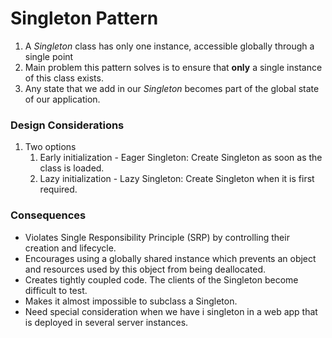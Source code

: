 # Singleton Pattern

1. A *Singleton* class has only one instance, accessible globally through a single point
1. Main problem this pattern solves is to ensure that **only** a single instance of this class exists.
1. Any state that we add in our *Singleton* becomes part of the global state of our application.

### Design Considerations

1. Two options
    1. Early initialization  - Eager Singleton: Create Singleton as soon as the class is loaded.
    1. Lazy initialization - Lazy Singleton: Create Singleton when it is first required.

### Consequences

* Violates Single Responsibility Principle (SRP) by controlling their creation and lifecycle.
* Encourages using a globally shared instance which prevents an object and resources used by this object from being deallocated.
* Creates tightly coupled code. The clients of the Singleton become difficult to test.
* Makes it almost impossible to subclass a Singleton.
* Need special consideration when we have i singleton in a web app that is deployed in several server instances.
